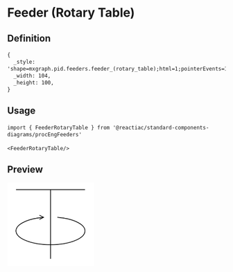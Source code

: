 # Feeder (Rotary Table)

## Definition

```
{
  _style: 'shape=mxgraph.pid.feeders.feeder_(rotary_table);html=1;pointerEvents=1;align=center;verticalLabelPosition=bottom;verticalAlign=top;dashed=0;',
  _width: 104,
  _height: 100,
}
```

## Usage

```
import { FeederRotaryTable } from '@reactiac/standard-components-diagrams/procEngFeeders'

<FeederRotaryTable/>
```

## Preview

<img src="./feeder-rotary-table.png" width="200"/>
